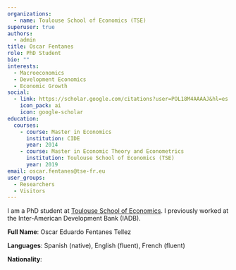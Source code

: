```yaml
---
organizations:
  - name: Toulouse School of Economics (TSE)
superuser: true
authors:
  - admin
title: Oscar Fentanes
role: PhD Student
bio: ""
interests:
  - Macroeconomics
  - Development Economics
  - Economic Growth
social:
  - link: https://scholar.google.com/citations?user=POL18M4AAAAJ&hl=es
    icon_pack: ai
    icon: google-scholar
education:
  courses:
    - course: Master in Economics
      institution: CIDE
      year: 2014
    - course: Master in Economic Theory and Econometrics
      institution: Toulouse School of Economics (TSE)
      year: 2019
email: oscar.fentanes@tse-fr.eu
user_groups:
  - Researchers
  - Visitors
---
```


I am a PhD student at [Toulouse School of Economics](https://www.tse-fr.eu/people/oscar-fentanes). I previously worked at the Inter-American Development Bank (IADB).

**Full Name**: Oscar Eduardo Fentanes Tellez

**Languages**: Spanish (native), English (fluent), French (fluent)

**Nationality**: <img style="float;" src="https://upload.wikimedia.org/wikipedia/commons/thumb/f/fc/Flag_of_Mexico.svg/1920px-Flag_of_Mexico.svg.png" width="20" height="10" />
